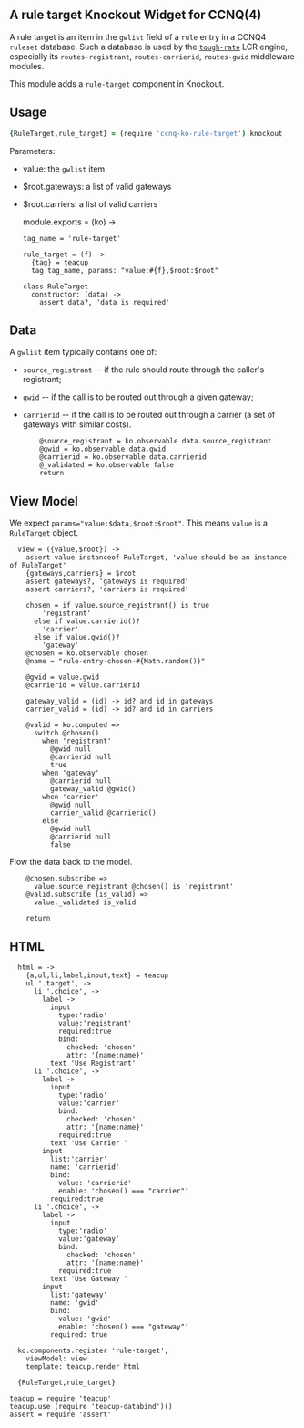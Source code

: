 A rule target Knockout Widget for CCNQ(4)
-----------------------------------------

A rule target is an item in the `gwlist` field of a `rule` entry in a CCNQ4 `ruleset` database. Such a database is used by the [`tough-rate`](https://github.com/shimaore/tough-rate) LCR engine, especially its `routes-registrant`, `routes-carrierid`, `routes-gwid` middleware modules.

This module adds a `rule-target` component in Knockout.

Usage
-----

```coffeescript
{RuleTarget,rule_target} = (require 'ccnq-ko-rule-target') knockout
```

Parameters:
- value: the `gwlist` item
- $root.gateways: a list of valid gateways
- $root.carriers: a list of valid carriers

    module.exports = (ko) ->

      tag_name = 'rule-target'

      rule_target = (f) ->
        {tag} = teacup
        tag tag_name, params: "value:#{f},$root:$root"

      class RuleTarget
        constructor: (data) ->
          assert data?, 'data is required'

Data
----

A `gwlist` item typically contains one of:
- `source_registrant` -- if the rule should route through the caller's registrant;
- `gwid` -- if the call is to be routed out through a given gateway;
- `carrierid` -- if the call is to be routed out through a carrier (a set of gateways with similar costs).

          @source_registrant = ko.observable data.source_registrant
          @gwid = ko.observable data.gwid
          @carrierid = ko.observable data.carrierid
          @_validated = ko.observable false
          return

View Model
----------

We expect `params="value:$data,$root:$root"`. This means `value` is a `RuleTarget` object.

      view = ({value,$root}) ->
        assert value instanceof RuleTarget, 'value should be an instance of RuleTarget'
        {gateways,carriers} = $root
        assert gateways?, 'gateways is required'
        assert carriers?, 'carriers is required'

        chosen = if value.source_registrant() is true
            'registrant'
          else if value.carrierid()?
            'carrier'
          else if value.gwid()?
            'gateway'
        @chosen = ko.observable chosen
        @name = "rule-entry-chosen-#{Math.random()}"

        @gwid = value.gwid
        @carrierid = value.carrierid

        gateway_valid = (id) -> id? and id in gateways
        carrier_valid = (id) -> id? and id in carriers

        @valid = ko.computed =>
          switch @chosen()
            when 'registrant'
              @gwid null
              @carrierid null
              true
            when 'gateway'
              @carrierid null
              gateway_valid @gwid()
            when 'carrier'
              @gwid null
              carrier_valid @carrierid()
            else
              @gwid null
              @carrierid null
              false

Flow the data back to the model.

        @chosen.subscribe =>
          value.source_registrant @chosen() is 'registrant'
        @valid.subscribe (is_valid) =>
          value._validated is_valid

        return

HTML
----

      html = ->
        {a,ul,li,label,input,text} = teacup
        ul '.target', ->
          li '.choice', ->
            label ->
              input
                type:'radio'
                value:'registrant'
                required:true
                bind:
                  checked: 'chosen'
                  attr: '{name:name}'
              text 'Use Registrant'
          li '.choice', ->
            label ->
              input
                type:'radio'
                value:'carrier'
                bind:
                  checked: 'chosen'
                  attr: '{name:name}'
                required:true
              text 'Use Carrier '
            input
              list:'carrier'
              name: 'carrierid'
              bind:
                value: 'carrierid'
                enable: 'chosen() === "carrier"'
              required:true
          li '.choice', ->
            label ->
              input
                type:'radio'
                value:'gateway'
                bind:
                  checked: 'chosen'
                  attr: '{name:name}'
                required:true
              text 'Use Gateway '
            input
              list:'gateway'
              name: 'gwid'
              bind:
                value: 'gwid'
                enable: 'chosen() === "gateway"'
              required: true

      ko.components.register 'rule-target',
        viewModel: view
        template: teacup.render html

      {RuleTarget,rule_target}

    teacup = require 'teacup'
    teacup.use (require 'teacup-databind')()
    assert = require 'assert'

